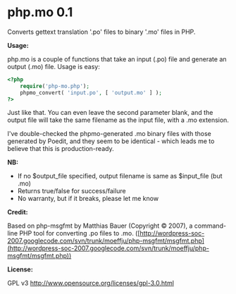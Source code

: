 php.mo 0.1
=====

Converts gettext translation '.po' files to binary '.mo' files in PHP.

**Usage:**

php.mo is a couple of functions that take an input (.po) file and generate an output (.mo) file. Usage is easy:

```php    
<?php
    require('php-mo.php');
    phpmo_convert( 'input.po', [ 'output.mo' ] );
?>
```

Just like that. You can even leave the second parameter blank, and the output file will take the same filename as the input file, with a .mo extension.

I've double-checked the phpmo-generated .mo binary files with those generated by Poedit, and they seem to be identical - which leads me to believe that this is production-ready.

**NB:**

* If no $output_file specified, output filename is same as $input_file (but .mo)
* Returns true/false for success/failure
* No warranty, but if it breaks, please let me know
 
**Credit:**

Based on php-msgfmt by Matthias Bauer (Copyright &copy; 2007), a command-line PHP tool
for converting .po files to .mo. ([http://wordpress-soc-2007.googlecode.com/svn/trunk/moeffju/php-msgfmt/msgfmt.php](http://wordpress-soc-2007.googlecode.com/svn/trunk/moeffju/php-msgfmt/msgfmt.php))

**License:**

GPL v3 http://www.opensource.org/licenses/gpl-3.0.html
